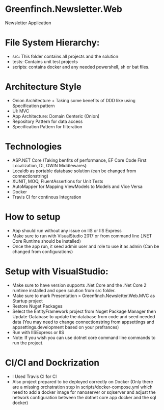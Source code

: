 # Greenfinch.Newsletter.Web
Newsletter Application
# File System Hierarchy:
- src: This folder contains all projects and the solution
- tests: Contains unit test projects
- scripts: contains docker and any needed powershell, sh or bat files.
# Architecture Style
- Onion Architecture + Taking some benefits of DDD like using Specification pattern
- UI: MVC
- App Architecture: Domain Centeric (Onion) 
- Repository Pattern for data access
- Specification Pattern for filteration
# Technologies
- ASP.NET Core (Taking benfits of performance, EF Core Code First Localization, DI, OWIN Middlewares)
- Localdb as portable database solution (can be changed from connectionstring)
- XUNIT, MOQ, FluentAssertions for Unit Tests
- AutoMapper for Mapping ViewModels to Models and Vice Versa
- Docker
- Travis CI for continous Integration
# How to setup
- App should run without any issue on IIS or IIS Express
- Make sure to run with VisualStudio 2017 or from command line (.NET Core Runtime should be installed)
- Once the app run, it seed admin user and role to use it as admin (Can be changed from configurations)
# Setup with VisualStudio:
- Make sure to have version supports .Net Core and the .Net Core 2 runtime installed and open solution from src folder.
- Make sure to mark Presentation > Greenfinch.Newsletter.Web.MVC as Startup project
- Restore Nuget Packages
- Select the EntityFramework project from Nuget Package Manager then Update-Database to update the database from code and seed needed data (You may need to change connectionstring from appsettings and appsettings.development based on your prefrances)
- Run with IISExpress or IIS
- Note: If you wish you can use dotnet core command line commands to run the project.
# CI/CI and Dockrization
- I Used Travis CI for CI
- Also project prepared to be deployed correctly on Docker (Only there are a missing orchstration step in scripts/docker-compose.yml which need to add a docker image for nanoserver or sqlserver and adjust the network configuration between the dotnet core app docker and the sql docker)
